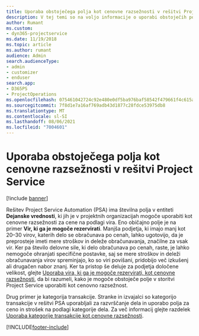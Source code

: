 ```yaml
---
title: Uporaba obstoječega polja kot cenovne razsežnosti v rešitvi Project Service
description: V tej temi so na voljo informacije o uporabi obstoječih polj rešitve Project Service kot cenovnih razsežnosti.
author: Rumant
ms.custom:
- dyn365-projectservice
ms.date: 11/19/2018
ms.topic: article
ms.author: rumant
audience: Admin
search.audienceType:
- admin
- customizer
- enduser
search.app:
- D365PS
- ProjectOperations
ms.openlocfilehash: 075461042724c92e480e0df5ba976baf58542f479661f4c615aa442a150d0f8a
ms.sourcegitcommit: 7f8d1e7a16af769adb43d1877c28fdce53975db8
ms.translationtype: MT
ms.contentlocale: sl-SI
ms.lasthandoff: 08/06/2021
ms.locfileid: "7004601"
---
```

# <a name="use-an-existing-field-in-project-service-as-a-pricing-dimension"></a>Uporaba obstoječega polja kot cenovne razsežnosti v rešitvi Project Service

[!include [banner](../includes/psa-now-project-operations.md)]

Rešitev Project Service Automation (PSA) ima številna polja v entiteti **Dejanske vrednosti**, ki jih je v projektnih organizacijah mogoče uporabiti kot cenovne razsežnosti za cene na podlagi vira. Eno običajno polje je na primer **Vir, ki ga je mogoče rezervirati**. Manjša podjetja, ki imajo manj kot 20–30 virov, katerih delo se obračunava po cenah, lahko ugotovijo, da je preprosteje imeti mere stroškov in deleže obračunavanja, značilne za vsak vir. Ker pa število delovne sile, ki delo obračunava po cenah, raste, je lahko nemogoče ohranjati specifične postavke, saj se mere stroškov in deleži obračunavanja virov spreminjajo, ko so viri povišani, pridobijo več izkušenj ali drugačen nabor znanj. Ker ta pristop še deluje za podjetja določene velikost, glejte [Uporaba vira, ki ga je mogoče rezervirati, kot cenovne razsežnosti](bookable-resource-pricing-dimension.md), da bi razumeli, kako je mogoče obstoječe polje v storitvi Project Service uporabiti kot cenovno razsežnost.

Drug primer je kategorija transakcije. Stranke in izvajalci so kategorijo transakcije v rešitvi PSA uporabljali za razvrščanje dela in uporabo polja za ceno in strošek na podlagi kategorije dela. Za več informacij glejte razdelek [Uporaba kategorije transakcije kot cenovne razsežnosti](transaction-category-pricing-dimension.md).


[!INCLUDE[footer-include](../includes/footer-banner.md)]